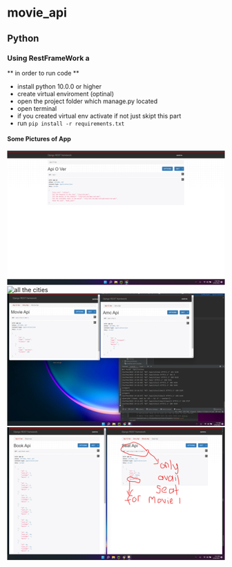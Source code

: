 # movie_api


## Python

### Using RestFrameWork a

** in order to run code **
- install python 10.0.0 or higher
- create virtual enviroment (optinal)
- open the project folder which manage.py located  
- open terminal 
- if you created virtual env activate if not just skipt this part
- run `pip install -r requirements.txt `

#### Some Pictures of App

![overview](assets/movie1.png)
![all the cities](assets/movie2.png)
![all the theatre in the city and all the movie in the theatre](assets/movie3-4.png)
![overview](assets/movie5.png)


